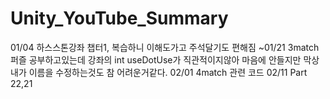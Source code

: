# Unity_YouTube_Summary
01/04 하스스톤강좌 챕터1, 복습하니 이해도가고 주석달기도 편해짐
~01/21 3match퍼즐 공부하고있는데 강좌의 int useDotUse가 직관적이지않아 마음에 안들지만  막상 내가 이름을 수정하는것도 참 어려운거같다.
02/01 4match 관련 코드
02/11 Part 22,21
